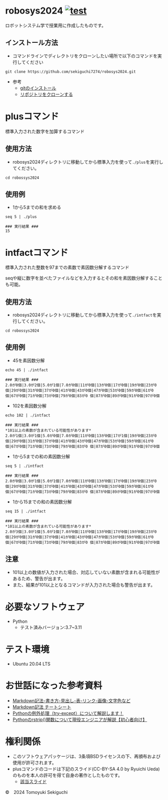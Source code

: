 # robosys2024 [![test](https://github.com/sekiguchi7274/robosys2024/actions/workflows/test.yml/badge.svg)](https://github.com/sekiguchi7274/robosys2024/actions/workflows/test.yml)
ロボットシステム学で授業用に作成したものです。


## インストール方法
- コマンドラインでディレクトリをクローンしたい場所で以下のコマンドを実行してください


```
git clone https://github.com/sekiguchi7274/robosys2024.git
```


- 参考
  - [gitのインストール](https://git-scm.com/book/ja/v2/%E4%BD%BF%E3%81%84%E5%A7%8B%E3%82%81%E3%82%8B-Git%E3%81%AE%E3%82%A4%E3%83%B3%E3%82%B9%E3%83%88%E3%83%BC%E3%83%AB)
  - [リポジトリをクローンする](https://docs.github.com/ja/repositories/creating-and-managing-repositories/cloning-a-repository)


# plusコマンド


標準入力された数字を加算するコマンド
## 使用方法
- robosys2024ディレクトリに移動してから標準入力を使って`./plus`を実行してください。


```
cd robossys2024
```



## 使用例
- 1から5までの和を求める

```
seq 5 | ./plus
```


```
### 実行結果 ###
15
```


# intfactコマンド
標準入力された整数を97までの素数で素因数分解するコマンド


seqや縦に数字を並べたファイルなどを入力するとその和を素因数分解することも可能。
## 使用方法
- robosys2024ディレクトリに移動してから標準入力を使って`./intfact`を実行してください。


```
cd robossys2024
```


## 使用例
- 45を素因数分解


```
echo 45 | ./intfact
```


```
### 実行結果 ###
2.0が0個|3.0が2個|5.0が1個|7.0が0個|11が0個|13が0個|17が0個|19が0個|23が0個|29が0個|31が0個|37が0個|41が0個|43が0個|47が0個|53が0個|59が0個|61が0個|67が0個|71が0個|73が0個|79が0個|83が0 個|87が0個|89が0個|91が0個|97が0個
```


- 102を素因数分解


```
echo 102 | ./intfact
```


```
### 実行結果 ###
*101以上の素数が含まれている可能性があります*
2.0が1個|3.0が1個|5.0が0個|7.0が0個|11が0個|13が0個|17が1個|19が0個|23が0個|29が0個|31が0個|37が0個|41が0個|43が0個|47が0個|53が0個|59が0個|61が0個|67が0個|71が0個|73が0個|79が0個|83が0 個|87が0個|89が0個|91が0個|97が0個
```


- 1から5までの和の素因数分解


```
seq 5 | ./intfact
```


```
### 実行結果 ###
2.0が0個|3.0が1個|5.0が1個|7.0が0個|11が0個|13が0個|17が0個|19が0個|23が0個|29が0個|31が0個|37が0個|41が0個|43が0個|47が0個|53が0個|59が0個|61が0個|67が0個|71が0個|73が0個|79が0個|83が0 個|87が0個|89が0個|91が0個|97が0個
```


- 1から15までの和の素因数分解


```
seq 15 | ./intfact
```


```
### 実行結果 ###
*101以上の素数が含まれている可能性があります*
2.0が3個|3.0が1個|5.0が1個|7.0が0個|11が0個|13が0個|17が0個|19が0個|23が0個|29が0個|31が0個|37が0個|41が0個|43が0個|47が0個|53が0個|59が0個|61が0個|67が0個|71が0個|73が0個|79が0個|83が0 個|87が0個|89が0個|91が0個|97が0個
```


## 注意
  - 101以上の数値が入力された場合、対応していない素数が含まれる可能性があるため、警告が出ます。
  - また、結果が101以上となるコマンドが入力された場合も警告が出ます。


# 必要なソフトウェア
- Python
  - テスト済みバージョン:3.7~3.11

# テスト環境
- Ubuntu 20.04 LTS

# お世話になった参考資料
- [Markdown記法-書き方-見出し-表-リンク-画像-文字色など](https://help.notepm.jp/hc/ja/articles/17267176922393-Markdown%E8%A8%98%E6%B3%95-%E6%9B%B8%E3%81%8D%E6%96%B9-%E8%A6%8B%E5%87%BA%E3%81%97-%E8%A1%A8-%E3%83%AA%E3%83%B3%E3%82%AF-%E7%94%BB%E5%83%8F-%E6%96%87%E5%AD%97%E8%89%B2%E3%81%AA%E3%81%A9)
- [Markdown記法 チートシート](https://qiita.com/Qiita/items/c686397e4a0f4f11683d)
- [Pythonの例外処理（try-except）について解説します！](https://techplay.jp/column/1831)
- [Pythonのrstrip()関数について現役エンジニアが解説【初心者向け】](https://magazine.techacademy.jp/magazine/33799)


# 権利関係
- このソフトウェアパッケージは、3条項BSDライセンスの下、再頒布および使用が許可されます。
- plusコマンドのコードは下記のスライド(CC-BY-SA 4.0 by Ryuichi Ueda)のものを本人の許可を得て自身の著作としたものです。
   - [該当スライド](https://ryuichiueda.github.io/slides_marp/robosys2024/lesson5.html#23) 


©　2024 Tomoyuki Sekiguchi
